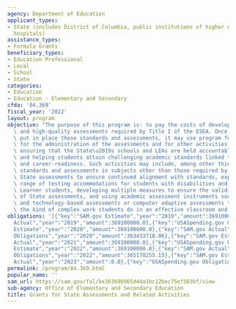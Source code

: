 ```yaml
---
agency: Department of Education
applicant_types:
- State (includes District of Columbia, public institutions of higher education and
  hospitals)
assistance_types:
- Formula Grants
beneficiary_types:
- Education Professional
- Local
- School
- State
categories:
- Education
- Education - Elementary and Secondary
cfda: '84.369'
fiscal_year: '2022'
layout: program
objective: "The purpose of this program is: to pay the costs of developing the standards\
  \ and high-quality assessments required by Title I of the ESEA. Once a State has\
  \ put in place those standards and assessments, it may use program funds to pay\
  \ for the administration of the assessments and for other activities related to\
  \ ensuring that the State\u2019s schools and LEAs are held accountable for results\
  \ and helping students attain challenging academic standards linked to college-\
  \ and career-readiness. Such activities may include, among other things, developing\
  \ standards and assessments in subjects other than those required by Title I, refining\
  \ State assessments to ensure continued alignment with standards, expanding the\
  \ range of testing accommodations for students with disabilities and for English\
  \ Learner students, developing multiple measures to ensure the validity and reliability\
  \ of State assessments, and using academic assessment instruments such as performance\
  \ and technology-based assessments or computer adaptive assessments to better reflect\
  \ the kind of complex work students do in an effective classroom and the real world."
obligations: '[{"key":"SAM.gov Estimate","year":"2019","amount":369100000.0},{"key":"SAM.gov
  Actual","year":"2019","amount":369100000.0},{"key":"USASpending.gov Obligations","year":"2019","amount":367913327.92},{"key":"SAM.gov
  Estimate","year":"2020","amount":369100000.0},{"key":"SAM.gov Actual","year":"2020","amount":369100000.0},{"key":"USASpending.gov
  Obligations","year":"2020","amount":363433718.06},{"key":"SAM.gov Estimate","year":"2021","amount":369100000.0},{"key":"SAM.gov
  Actual","year":"2021","amount":369100000.0},{"key":"USASpending.gov Obligations","year":"2021","amount":365409000.0},{"key":"SAM.gov
  Estimate","year":"2022","amount":369100000.0},{"key":"SAM.gov Actual","year":"2022","amount":369100000.0},{"key":"USASpending.gov
  Obligations","year":"2022","amount":365178255.15},{"key":"SAM.gov Estimate","year":"2023","amount":369100000.0},{"key":"SAM.gov
  Actual","year":"2023","amount":0.0},{"key":"USASpending.gov Obligations","year":"2023","amount":365406932.19}]'
permalink: /program/84.369.html
popular_name: ''
sam_url: https://sam.gov/fal/be363690965d44a1bc12bec75ef503bf/view
sub-agency: Office of Elementary and Secondary Education
title: Grants for State Assessments and Related Activities
---
```

